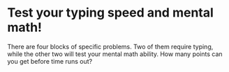 <h1>Test your typing speed and mental math!</h1>

There are four blocks of specific problems. Two of them require typing, while the other two will test your mental math ability. How many points can you get before time runs out?
